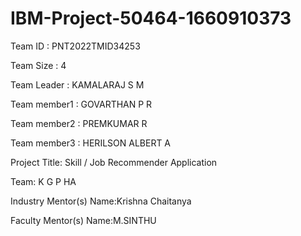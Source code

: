 # IBM-Project-50464-1660910373


Team ID : PNT2022TMID34253


Team Size : 4

Team Leader : KAMALARAJ S M

Team member1 : GOVARTHAN P R

Team member2 : PREMKUMAR R

Team member3 : HERILSON ALBERT A



Project Title:
Skill / Job Recommender Application

Team: K G P HA

Industry Mentor(s) Name:Krishna Chaitanya

Faculty Mentor(s) Name:M.SINTHU

